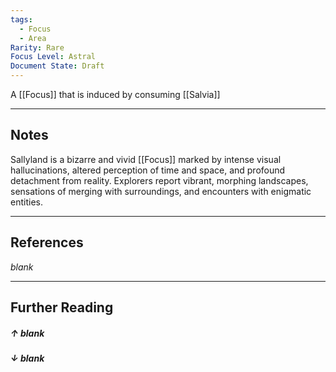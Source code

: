```yaml
---
tags:
  - Focus
  - Area
Rarity: Rare
Focus Level: Astral
Document State: Draft
---
```

A [[Focus]] that is induced by consuming [[Salvia]]
- - -
## Notes
Sallyland is a bizarre and vivid [[Focus]] marked by intense visual hallucinations, altered perception of time and space, and profound detachment from reality. Explorers report vibrant, morphing landscapes, sensations of merging with surroundings, and encounters with enigmatic entities. 
- - -
## References
_blank_
- - - 
## Further Reading
##### ↑ _blank_
##### ↓ _blank_
